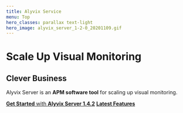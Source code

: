```yaml
---
title: Alyvix Service
menu: Top
hero_classes: parallax text-light
hero_image: alyvix_server_1-2-0_20201109.gif
---
```

<!--
hero_classes: text-dark overlay-light parallax
-->

# Scale Up Visual Monitoring
## Clever Business

Alyvix Server is an **APM software tool** for scaling up visual monitoring.

[**Get Started** with **Alyvix Server 1.4.2**](../?classes=btn,btn-success,btn-lg#plans)
[**Latest Features**](https://alyvix.com/learn/server/release_notes/release_notes_14.html?classes=btn,btn-primary,btn-lg&target=_blank)

